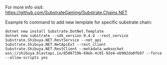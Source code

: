 For more info visit: 
    https://github.com/SubstrateGaming/Substrate.Chains.NET


Example fo command to add new template for specific substrate chain:

    dotnet new install Substrate.DotNet.Template
    dotnet new substrate --sdk_version 0.4.4 --rest_service Substrate.Shibuya.NET.RestService --net_api Substrate.Shibuya.NET.NetApiExt --rest_client Substrate.Shibuya.NET.RestClient --metadata_websocket wss://shibuya.blastapi.io/8508719b-69eb-4c01-92e4-eb902da0fb97 --force --allow-scripts yes


